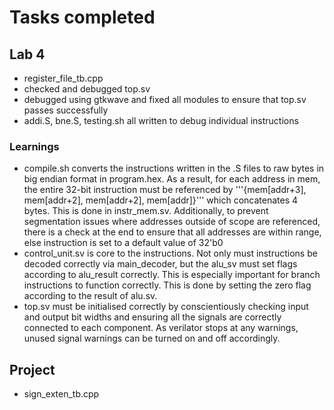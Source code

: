 # Tasks completed
## Lab 4
- register_file_tb.cpp
- checked and debugged top.sv
- debugged using gtkwave and fixed all modules to ensure that top.sv passes successfully
- addi.S, bne.S, testing.sh all written to debug individual instructions

### Learnings
- compile.sh converts the instructions written in the .S files to raw bytes in big endian format in program.hex. As a result, for each address in mem, the entire 32-bit instruction must be referenced by '''{mem[addr+3], mem[addr+2], mem[addr+2], mem[addr]}''' which concatenates 4 bytes. This is done in instr_mem.sv. Additionally, to prevent segmentation issues where addresses outside of scope are referenced, there is a check at the end to ensure that all addresses are within range, else instruction is set to a default value of 32'b0
- control_unit.sv is core to the instructions. Not only must instructions be decoded correctly via main_decoder, but the alu_sv must set flags according to alu_result correctly. This is especially important for branch instructions to function correctly. This is done by setting the zero flag according to the result of alu.sv.
- top.sv must be initialised correctly by conscientiously checking input and output bit widths and ensuring all the signals are correctly connected to each component. As verilator stops at any warnings, unused signal warnings can be turned on and off accordingly.

## Project
- sign_exten_tb.cpp